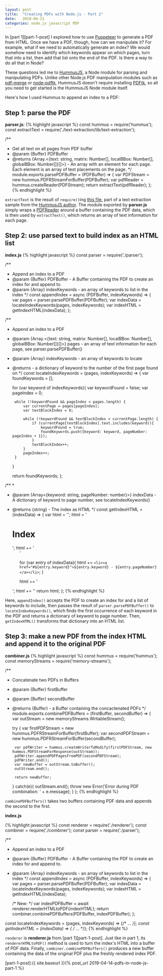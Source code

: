 ```yaml
---
layout: post
title:  "Creating PDFs with Node.js - Part 2"
date:   2019-04-21
categories: node.js javascript PDF
---
```


In [part 1][part-1-post] I explored how to use [Puppeteer](https://github.com/GoogleChrome/puppeteer) to generate a PDF from HTML. Once we have a PDF, though, how can we manipulate it? For example, what if we need to automatically generate an index? We would somehow need to identify which keywords appear on which pages, turn that into a list, then add that list onto the end of the PDF. Is there a way to do all that in Node?

These questions led me to [HummusJS](https://github.com/galkahana/HummusJS), a Node module for parsing and manipulating PDFs. Unlike other Node.js PDF manipulation modules such as [pdf-merge](https://github.com/wubzz/pdf-merge) or [node-pdftk](https://github.com/jjwilly16/node-pdftk), HummusJS doesn't require installing [PDFtk](https://www.pdflabs.com/tools/pdftk-the-pdf-toolkit/), so all you need to get started is the HummusJS Node module itself.

Here's how I used Hummus to append an index to a PDF:

## Step 1: parse the PDF

**parser.js**:
{% highlight javascript %}
const hummus = require('hummus');
const extractText = require('./text-extraction/lib/text-extraction');

/**
 * Get all text on all pages from PDF buffer
 * @param {Buffer} PDFBuffer
 * @returns {Array.<{text: string, matrix: Number[], localBBox: Number[], globalBBox: Number[]}[]>} - An array with an element for each page. Each element is an array of text placements on the page.
 */
module.exports.parsePDFBuffer = (PDFBuffer) => {
    var PDFStream = new hummus.PDFRStreamForBuffer(PDFBuffer);
    var pdfReader = hummus.createReader(PDFStream);
    return extractText(pdfReader);
};
{% endhighlight %}

`extractText` is the result of `require()`ing [this file](https://github.com/galkahana/HummusJSSamples/blob/master/text-extraction/lib/text-extraction.js), part of a text extraction sample from the [HummusJS author](https://github.com/galkahana). The module exported by **parser.js** simply wraps a [PDFReader](https://github.com/galkahana/HummusJS/blob/2ac4ad4b8ab9a43bcef49c9827cbf6014bc7e761/hummus.d.ts#L362) around a buffer containing the PDF data, which is then used by `extractText()`, which returns an array of text information for each page.

## Step 2: use parsed text to build index as an HTML list

**index.js**
{% highlight javascript %}
const parser = require('./parser');

/**
 * Append an index to a PDF
 * @param {Buffer} PDFBuffer - A Buffer containing the PDF to create an index for and append to.
 * @param {Array<string>} indexKeywords - an array of keywords to list in the index
 */
const appendIndex = async (PDFBuffer, indexKeywords) => {
    var pages = parser.parsePDFBuffer(PDFBuffer);
    var indexData = locateIndexKeywords(pages, indexKeywords);
    var indexHTML = getIndexHTML(indexData);
};

/**
 * Append an index to a PDF
 * @param {Array.<{text: string, matrix: Number[], localBBox: Number[], globalBBox: Number[]}[]>} pages - an array of text information for each page, see parser.parsePDFBuffer()
 * @param {Array<string>} indexKeywords - an array of keywords to locate
 * @returns - a dictionary of keyword to the number of the first page found on
 */
const locateIndexKeywords = (pages, indexKeywords) => {
    var foundKeywords = [];

    for (var keyword of indexKeywords){
        var keywordFound = false;
        var pageIndex = 0;

        while (!keywordFound && pageIndex < pages.length) {
            var currentPage = pages[pageIndex];
            var textBlockIndex = 0;

            while (!keywordFound && textBlockIndex < currentPage.length) {
                if (currentPage[textBlockIndex].text.includes(keyword)){
                    keywordFound = true;
                    foundKeywords.push({keyword: keyword, pageNumber: pageIndex + 1});
                }                          
                textBlockIndex++;
            }             
            pageIndex++;
        }        
    }

    return foundKeywords;
};

/**
 * 
 * @param {Array<{keyword: string, pageNumber: number}>} indexData - A dictionary of keyword to page number, see locateIndexKeywords()
 * @returns {string} - The index as HTML
 */
const getIndexHTML = (indexData) => {
    var html = '<html><head></head><body>';
    html = '<h1>Index</h1>';
    html += '<ol>'

    for (var entry of indexData){
        html += `<li><a href="#${entry.keyword}">${entry.keyword} - ${entry.pageNumber}</a></li>`;
    }

    html += '</ol>';
    html += '</body></html>'
    return html;
};
{% endhighlight %}

Here, `appendIndex()` accepts the PDF to create an index for and a list of keywords to include, then passes the result of `parser.parsePDFBuffer()` to `locateIndexKeywords()`, which finds the first occurrence of each keyword in the PDF and returns a dictionary of keyword to page number. Then, `getIndexHTML()` transforms that dictionary into an HTML list.

## Step 3: make a new PDF from the index HTML and append it to the original PDF

**combiner.js**
{% highlight javascript %}
const hummus = require('hummus');
const memoryStreams = require('memory-streams');

/**
 * Concatenate two PDFs in Buffers
 * @param {Buffer} firstBuffer 
 * @param {Buffer} secondBuffer 
 * @returns {Buffer} - a Buffer containing the concactenated PDFs
 */
module.exports.combinePDFBuffers = (firstBuffer, secondBuffer) => {
    var outStream = new memoryStreams.WritableStream();

    try {
        var firstPDFStream = new hummus.PDFRStreamForBuffer(firstBuffer);
        var secondPDFStream = new hummus.PDFRStreamForBuffer(secondBuffer);

        var pdfWriter = hummus.createWriterToModify(firstPDFStream, new hummus.PDFStreamForResponse(outStream));
        pdfWriter.appendPDFPagesFromPDF(secondPDFStream);
        pdfWriter.end();
        var newBuffer = outStream.toBuffer();
        outStream.end();

        return newBuffer;
    }
    catch(e){
        outStream.end();
        throw new Error('Error during PDF combination: ' + e.message);
    }
};
{% endhighlight %}

`combinePDFBuffers()` takes two buffers containing PDF data and appends the second to the first.

**index.js**

{% highlight javascript %}
const renderer = require('./renderer');
const combiner = require('./combiner');
const parser = require('./parser');

/**
 * Append an index to a PDF
 * @param {Buffer} PDFBuffer - A Buffer containing the PDF to create an index for and append to.
 * @param {Array<string>} indexKeywords - an array of keywords to list in the index
 */
const appendIndex = async (PDFBuffer, indexKeywords) => {
    var pages = parser.parsePDFBuffer(PDFBuffer);
    var indexData = locateIndexKeywords(pages, indexKeywords);
    var indexHTML = getIndexHTML(indexData);

    /* New: */
    var indexPDFBuffer = await renderer.renderHTMLtoPDF(indexHTML);
    return combiner.combinePDFBuffers(PDFBuffer, indexPDFBuffer);
};

const locateIndexKeywords = (pages, indexKeywords) => {/* ... */};
const getIndexHTML = (indexData) => { /* ... */};
{% endhighlight %}

`renderer` is **renderer.js** from [part 1][part-1-post]. Just like in part 1, its `rendererHTMLtoPDF()` method is used to turn the index's HTML into a buffer of PDF data. Finally, `combiner.combinePDFBuffers()` produces a new buffer containing the data of the original PDF plus the freshly rendered index PDF.

[part-1-post]:{{ site.baseurl }}{% post_url 2019-04-14-pdfs-in-node-js-part-1 %}